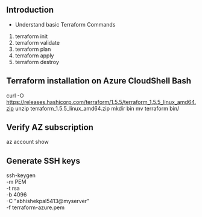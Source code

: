 ## Introduction
- Understand basic Terraform Commands
1. terraform init
2. terraform validate
3. terraform plan
4. terraform apply
5. terraform destroy 

## Terraform installation on Azure CloudShell Bash

curl -O https://releases.hashicorp.com/terraform/1.5.5/terraform_1.5.5_linux_amd64.zip
unzip terraform_1.5.5_linux_amd64.zip
mkdir bin
mv terraform bin/

## Verify AZ subscription
az account show

## Generate SSH keys

ssh-keygen \
    -m PEM \
    -t rsa \
    -b 4096 \
    -C "abhishekpal5413@myserver" \
    -f terraform-azure.pem
